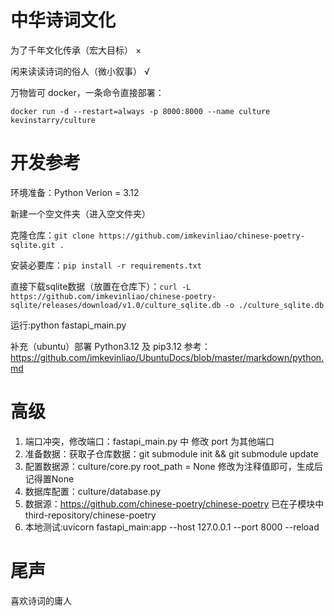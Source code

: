 # 中华诗词文化
为了千年文化传承（宏大目标） ×

闲来读读诗词的俗人（微小叙事） √

万物皆可 docker，一条命令直接部署：

```
docker run -d --restart=always -p 8000:8000 --name culture kevinstarry/culture 
```
# 开发参考
环境准备：Python Verion = 3.12

新建一个空文件夹（进入空文件夹）

克隆仓库：`git clone https://github.com/imkevinliao/chinese-poetry-sqlite.git .`

安装必要库：`pip install -r requirements.txt`

直接下载sqlite数据（放置在仓库下）：`curl -L https://github.com/imkevinliao/chinese-poetry-sqlite/releases/download/v1.0/culture_sqlite.db -o ./culture_sqlite.db`

运行:python fastapi_main.py

补充（ubuntu）部署 Python3.12 及 pip3.12 参考：https://github.com/imkevinliao/UbuntuDocs/blob/master/markdown/python.md
# 高级
1. 端口冲突，修改端口：fastapi_main.py 中 修改 port 为其他端口
2. 准备数据：获取子仓库数据：git submodule init && git submodule update
3. 配置数据源：culture/core.py  root_path = None 修改为注释值即可，生成后记得置None
4. 数据库配置：culture/database.py
5. 数据源：https://github.com/chinese-poetry/chinese-poetry  已在子模块中 third-repository/chinese-poetry
6. 本地测试:uvicorn fastapi_main:app --host 127.0.0.1 --port 8000 --reload

# 尾声
喜欢诗词的庸人
